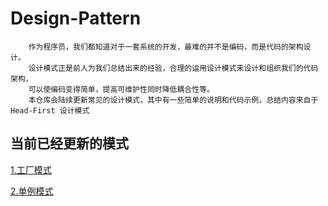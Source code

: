 # Design-Pattern

        作为程序员，我们都知道对于一套系统的开发，最难的并不是编码，而是代码的架构设计。
        设计模式正是前人为我们总结出来的经验，合理的运用设计模式来设计和组织我们的代码架构，
        可以使编码变得简单，提高可维护性同时降低耦合性等。
        本仓库会陆续更新常见的设计模式，其中有一些简单的说明和代码示例，总结内容来自于 Head-First 设计模式
    
## 当前已经更新的模式
   [1.工厂模式](https://github.com/811105717/Design-Pattern/tree/master/factory)

   [2.单例模式](https://github.com/811105717/Design-Pattern/tree/master/singleton)
    
